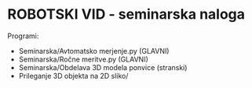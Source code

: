 # ROBOTSKI VID - seminarska naloga

Programi:
- Seminarska/Avtomatsko merjenje.py (GLAVNI)
- Seminarska/Ročne meritve.py (GLAVNI)
- Seminarska/Obdelava 3D modela ponvice (stranski)
- Prileganje 3D objekta na 2D sliko/
